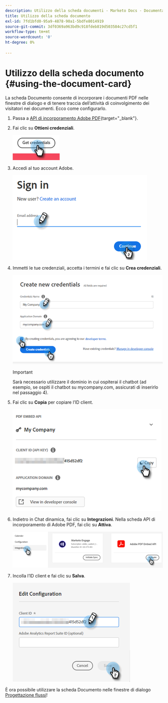 ```yaml
---
description: Utilizzo della scheda documenti - Marketo Docs - Documentazione del prodotto
title: Utilizzo della scheda documento
exl-id: 7fd1bfd0-95a9-4878-90a1-5bdfe8014919
source-git-commit: 3df0369a963bd9c918fdeb819d503584c27cd5f1
workflow-type: tm+mt
source-wordcount: '0'
ht-degree: 0%

---
```


# Utilizzo della scheda documento {#using-the-document-card}

La scheda Documento consente di incorporare i documenti PDF nelle finestre di dialogo e di tenere traccia dell’attività di coinvolgimento dei visitatori nei documenti. Ecco come configurarlo.

1. Passa a [API di incorporamento Adobe PDF](https://udp.adobe.io/document-services/apis/pdf-embed/){target=&quot;_blank&quot;}.

1. Fai clic su **Ottieni credenziali**.

   ![](assets/using-the-document-card-1.png)

1. Accedi al tuo account Adobe.

   ![](assets/using-the-document-card-2.png)

1. Immetti le tue credenziali, accetta i termini e fai clic su **Crea credenziali**.

   ![](assets/using-the-document-card-3.png)

   >[!IMPORTANT]
   >
   >Sarà necessario utilizzare il dominio in cui ospiterai il chatbot (ad esempio, se ospiti il chatbot su mycompany.com, assicurati di inserirlo nel passaggio 4).

1. Fai clic su **Copia** per copiare l’ID client.

   ![](assets/using-the-document-card-4.png)

1. Indietro in Chat dinamica, fai clic su **Integrazioni**. Nella scheda API di incorporamento di Adobe PDF, fai clic su **Attiva**.

   ![](assets/using-the-document-card-5.png)

1. Incolla l’ID client e fai clic su **Salva**.

   ![](assets/using-the-document-card-6.png)

È ora possibile utilizzare la scheda Documento nelle finestre di dialogo [Progettazione flussi](/help/marketo/product-docs/demand-generation/dynamic-chat/dialogues/stream-designer.md)!
